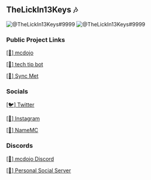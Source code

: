 ## TheLickIn13Keys 🎶
![@TheLickIn13Keys#9999](https://github-readme-stats.vercel.app/api?username=TheLickIn13Keys&count_private=true&show_icons=true&theme=cobalt)
![@TheLickIn13Keys#9999](https://github-readme-stats.vercel.app/api/top-langs/?username=TheLickIn13Keys&layout=compact&count_private=true&include_all_commits=true&hide_border=true&langs_count=10)

### Public Project Links
[[🌺] mcdojo](https://mcdojo.club)

[[🤖] tech tip bot](https://top.gg/bot/703685163191762944)

[[🎼] Sync Met](https://top.gg/bot/703685163191762944)

### Socials
[[🐦] Twitter](https://twitter.com/TheLickIn13Keys)

[[📸] Instagram](https://www.instagram.com/bardia._.anvari/)

[[🧑] NameMC](https://namemc.com/TheLickIn13Keys)

### Discords
[[🌺] mcdojo Discord](https://mcdojo.club/discord)

[[🤗] Personal Social Server](https://discord.gg/ns3RHwz)
